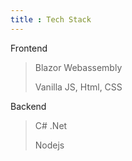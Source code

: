 ```yaml
---
title : Tech Stack
---
```


Frontend
> Blazor Webassembly
>
> Vanilla JS, Html, CSS
>

Backend
> C# .Net
>
> Nodejs
>
